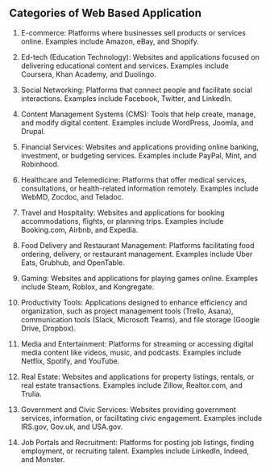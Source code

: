 ## Categories of Web Based Application

1. E-commerce: Platforms where businesses sell products or services online. Examples include Amazon, eBay, and Shopify.

2. Ed-tech (Education Technology): Websites and applications focused on delivering educational content and services. Examples include Coursera, Khan Academy, and Duolingo.

3. Social Networking: Platforms that connect people and facilitate social interactions. Examples include Facebook, Twitter, and LinkedIn.

4. Content Management Systems (CMS): Tools that help create, manage, and modify digital content. Examples include WordPress, Joomla, and Drupal.

5. Financial Services: Websites and applications providing online banking, investment, or budgeting services. Examples include PayPal, Mint, and Robinhood.

6. Healthcare and Telemedicine: Platforms that offer medical services, consultations, or health-related information remotely. Examples include WebMD, Zocdoc, and Teladoc.

7. Travel and Hospitality: Websites and applications for booking accommodations, flights, or planning trips. Examples include Booking.com, Airbnb, and Expedia.

8. Food Delivery and Restaurant Management: Platforms facilitating food ordering, delivery, or restaurant management. Examples include Uber Eats, Grubhub, and OpenTable.

9. Gaming: Websites and applications for playing games online. Examples include Steam, Roblox, and Kongregate.

10. Productivity Tools: Applications designed to enhance efficiency and organization, such as project management tools (Trello, Asana), communication tools (Slack, Microsoft Teams), and file storage (Google Drive, Dropbox).

11. Media and Entertainment: Platforms for streaming or accessing digital media content like videos, music, and podcasts. Examples include Netflix, Spotify, and YouTube.

12. Real Estate: Websites and applications for property listings, rentals, or real estate transactions. Examples include Zillow, Realtor.com, and Trulia.

13. Government and Civic Services: Websites providing government services, information, or facilitating civic engagement. Examples include IRS.gov, Gov.uk, and USA.gov.

14. Job Portals and Recruitment: Platforms for posting job listings, finding employment, or recruiting talent. Examples include LinkedIn, Indeed, and Monster.